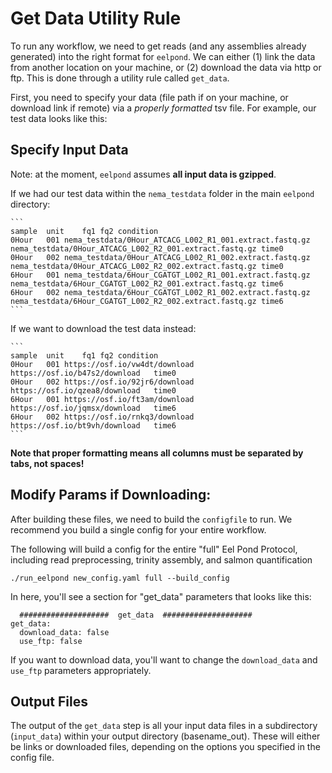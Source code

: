 # Get Data Utility Rule

To run any workflow, we need to get reads (and any assemblies already generated) into the right format for `eelpond`. We can either (1) link the data from another location on your machine, or (2) download the data via http or ftp. This is done through a utility rule called `get_data`.

First, you need to specify your data (file path if on your machine, or download link if remote) via a *properly formatted* tsv file. For example, our test data looks like this:


## Specify Input Data

Note: at the moment, `eelpond` assumes **all input data is gzipped**. 

If we had our test data within the `nema_testdata` folder in the main `eelpond` directory:

    ```
    sample  unit    fq1 fq2 condition
    0Hour   001 nema_testdata/0Hour_ATCACG_L002_R1_001.extract.fastq.gz nema_testdata/0Hour_ATCACG_L002_R2_001.extract.fastq.gz time0
    0Hour   002 nema_testdata/0Hour_ATCACG_L002_R1_002.extract.fastq.gz nema_testdata/0Hour_ATCACG_L002_R2_002.extract.fastq.gz time0
    6Hour   001 nema_testdata/6Hour_CGATGT_L002_R1_001.extract.fastq.gz nema_testdata/6Hour_CGATGT_L002_R2_001.extract.fastq.gz time6
    6Hour   002 nema_testdata/6Hour_CGATGT_L002_R1_002.extract.fastq.gz nema_testdata/6Hour_CGATGT_L002_R2_002.extract.fastq.gz time6
    ```

If we want to download the test data instead:

    ```
    sample  unit    fq1 fq2 condition
    0Hour   001 https://osf.io/vw4dt/download   https://osf.io/b47s2/download   time0
    0Hour   002 https://osf.io/92jr6/download   https://osf.io/qzea8/download   time0
    6Hour   001 https://osf.io/ft3am/download   https://osf.io/jqmsx/download   time6
    6Hour   002 https://osf.io/rnkq3/download   https://osf.io/bt9vh/download   time6
    ```

**Note that proper formatting means all columns must be separated by tabs, not spaces!**

## Modify Params if Downloading:

After building these files, we need to build the `configfile` to run. We recommend you build a single config for your entire workflow. 

The following will build a config for the entire "full" Eel Pond Protocol, including read preprocessing, trinity assembly, and salmon quantification
```
./run_eelpond new_config.yaml full --build_config
```

In here, you'll see a section for "get_data" parameters that looks like this:

```
  ####################  get_data  ####################
get_data:
  download_data: false
  use_ftp: false
```

If you want to download data, you'll want to change the `download_data` and `use_ftp` parameters appropriately.


## Output Files

The output of the `get_data` step is all your input data files in a subdirectory (`input_data`) within your output directory (basename_out). These will either be links or downloaded files, depending on the options you specified in the config file.

